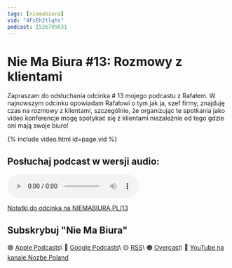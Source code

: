 ```yaml
---
tags: [niemabiura]
vid: "4FzEh2tlqhs"
podcast: 1526795631
---
```


# Nie Ma Biura #13: Rozmowy z klientami

Zapraszam do odsłuchania odcinka # 13 mojego podcastu z Rafałem. W najnowszym odcinku opowiadam Rafałowi o tym jak ja, szef firmy, znajduję czas na rozmowy z klientami, szczególnie, że organizując te spotkania jako video konferencje mogę spotykać się z klientami niezależnie od tego gdzie oni mają swoje biuro!

{% include video.html id=page.vid %}

<!--More-->

## Posłuchaj podcast w wersji audio:

<audio controls>
<source src="https://media.transistor.fm/c82d21cb/572a6fb4.mp3" type="audio/mpeg">
</audio>



[Notatki do odcinka na NIEMABIURA.PL/13](https://niemabiura.pl/13)

## Subskrybuj "Nie Ma Biura"

🟣 [Apple Podcasts](https://podcasts.apple.com/pl/podcast/nie-ma-biura/id1526795631)\\
🔵 [Google Podcasts](https://podcasts.google.com/feed/aHR0cHM6Ly9mZWVkcy50cmFuc2lzdG9yLmZtL25pZW1hYml1cmE)\\
🟡 [RSS](https://nozbe.com/niemabiura.rss)\\
🟠 [Overcast](https://overcast.fm/itunes1526795631/nie-ma-biura)\\
🔴 [YouTube na kanale Nozbe Poland](https://youtube.com/NozbePoland)

<!--podcast: 1526795631-->

[n]: https://nozbe.com/pl/?a=mike
[np]: https://nozbe.com/pl/personal/?a=mike